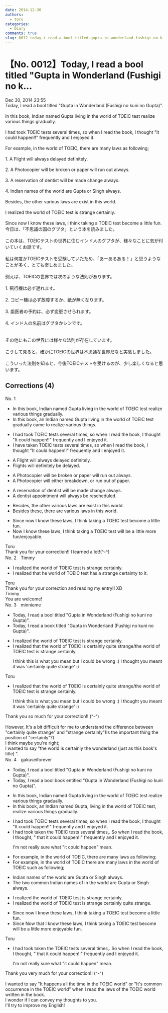```yaml
---
date: 2014-12-30
authors:
  - toru
categories:
  - Diary
comments: true
slug: 0012_today-i-read-a-bool-titled-gupta-in-wonderland-fushigi-no-k
---
```


# 【No. 0012】Today, I read a bool titled "Gupta in Wonderland (Fushigi no k...
<div class="date">Dec 30, 2014 23:55</div>
<div id="post"><div id="body_show_ori">
Today, I read a bool titled "Gupta in Wonderland (Fushigi no kuni no Gupta)".<br/><br/>In this book, Indian named Gupta living in the world of TOEIC test realize various things gradually.<br/><br/>I had took TOEIC tests several times, so when I read the book, I thought "It could happen!!" frequently and I enjoyed it.<br/><br/>For example, in the world of TOEIC, there are many laws as following;<br/><br/>1. A Flight will always delayed definitely.<br/><br/>2. A Photocopier will be broken or paper will run out always.<br/><br/>3. A reservation of dentist will be made change always.<br/><br/>4. Indian names of the world are Gupta or Singh always.<br/><br/>Besides, the other various laws are exist in this world.<br/><br/>I realized the world of TOEIC test is strange certainly.<br/><br/>Since now I know these laws, I think taking a TOEIC test become a little fun.
</div></div>

<!-- more -->

<div id="post_ja"><div id="body_show_mo">
今日は、「不思議の国のグプタ」という本を読みました。<br/><br/>この本は、TOEICテストの世界に住むインド人のグプタが、様々なことに気が付いていくお話です。<br/><br/>私は何度かTOEICテストを受験していたため、「あーあるある！」と思うようなことが多く、とても楽しめました。<br/><br/>例えば、TOEICの世界では次のような法則があります。<br/><br/>1.  飛行機は必ず遅れます。<br/><br/>2. コピー機は必ず故障するか、紙が無くなります。<br/><br/>3. 歯医者の予約は、必ず変更させられます。<br/><br/>4. インド人の名前はグプタかシンです。<br/><br/><br/>その他にもこの世界には様々な法則が存在しています。<br/><br/>こうして見ると、確かにTOEICの世界は不思議な世界だなと実感しました。<br/><br/>こういった法則を知ると、今後TOEICテストを受けるのが、少し楽しくなると思います。
</div></div>

## Corrections (4)
<div id="block"><div class="first_name"> No. 1　<span class="just_name"></span></div><div id="block2">
<ul class="correction_field">
<li class="incorrect">In this book, Indian named Gupta living in the world of TOEIC test realize various things gradually.</li>
<li class="corrected correct">
In this book, <span class="f_blue">an</span> Indian named Gupta living in the world of TOEIC test gradually came to realize various things.
</li>
</ul>
<ul class="correction_field">
<li class="incorrect">I had took TOEIC tests several times, so when I read the book, I thought "It could happen!!" frequently and I enjoyed it.</li>
<li class="corrected correct">
I have taken TOEIC tests several times, so when I read the book, I thought "It could happen!!" frequently and I enjoyed it.
</li>
</ul>
<ul class="correction_field">
<li class="incorrect">A Flight will always delayed definitely.</li>
<li class="corrected correct">
Flights will definitely be delayed.
</li>
</ul>
<ul class="correction_field">
<li class="incorrect">A Photocopier will be broken or paper will run out always.</li>
<li class="corrected correct">
A Photocopier will either breakdown, or run out of paper.
</li>
</ul>
<ul class="correction_field">
<li class="incorrect">A reservation of dentist will be made change always.</li>
<li class="corrected correct">
A dentist appointment will always be rescheduled.
</li>
</ul>
<ul class="correction_field">
<li class="incorrect">Besides, the other various laws are exist in this world.</li>
<li class="corrected correct">
Besides these, there are various laws in this world.
</li>
</ul>
<ul class="correction_field">
<li class="incorrect">Since now I know these laws, I think taking a TOEIC test become a little fun.</li>
<li class="corrected correct">
Now I know these laws, I think taking a TOEIC test will be a little more fun/enjoyable.
</li>
</ul>
</div><div class="name"><span class="just_name">Toru</span><br>
Thank you for your correction!! I learned a lot!(^-^)
</div>
</div>
<div id="block"><div class="first_name"> No. 2　<span class="just_name">Timmy</span></div><div id="block2">
<ul class="correction_field">
<li class="incorrect">I realized the world of TOEIC test is strange certainly.</li>
<li class="corrected correct">
I realized that he world of TOEIC test has a strange certainty to it.
</li>
</ul>
</div><div class="name"><span class="just_name">Toru</span><br>
Thank you for your correction and reading my entry!! XD
</div>
<div class="name"><span class="just_name">Timmy</span><br>
You are welcome!
</div>
</div>
<div id="block"><div class="first_name"> No. 3　<span class="just_name">minnieme</span></div><div id="block2">
<ul class="correction_field">
<li class="incorrect">Today, I read a bool titled "Gupta in Wonderland (Fushigi no kuni no Gupta)".</li>
<li class="corrected correct">
Today, I read a book titled "Gupta in Wonderland (Fushigi no kuni no Gupta)".
</li>
</ul>
<ul class="correction_field">
<li class="incorrect">I realized the world of TOEIC test is strange certainly.</li>
<li class="corrected correct">
I realized that the world of TOEIC is certainly quite strange/the world of TOEIC test is strange certainly.
<p class="correction_comment">I think this is what you mean but I could be wrong :) I thought you meant it was 'certainly quite strange' :)</p>
</li>
</ul>
</div><div class="name"><span class="just_name">Toru</span><br><div class="quote_field"><ul class="correction_field">
<li class="corrected correct">
I realized that the world of TOEIC is certainly quite strange/the world of TOEIC test is strange certainly.
<p class="correction_comment">
I think this is what you mean but I could be wrong :) I thought you meant it was 'certainly quite strange' :)
</p>
</li>
</ul></div>
Thank you so much for your correction!! (^-^)<br/><br/>However, It's a bit difficult for me to understand the difference between "certainly quite strange" and "strange certainly"(Is the important thing the position of "certainly"?).<br/>I think maybe you're right;<br/>I wanted to say "the world is certainly the wonderland (just as this book's title) ". 
</div>
</div>
<div id="block"><div class="first_name"> No. 4　<span class="just_name">gakuseiforever</span></div><div id="block2">
<ul class="correction_field">
<li class="incorrect">Today, I read a bool titled "Gupta in Wonderland (Fushigi no kuni no Gupta)".</li>
<li class="corrected correct">
Today, I read a <span class="sline">bool</span> <span class="f_red">book en</span>titled "Gupta in Wonderland (Fushigi no kuni no Gupta)".
</li>
</ul>
<ul class="correction_field">
<li class="incorrect">In this book, Indian named Gupta living in the world of TOEIC test realize various things gradually.</li>
<li class="corrected correct">
In this book, <span class="f_red">an </span>Indian named Gupta<span class="f_red">,</span> living in the world of TOEIC test<span class="f_red">,</span> realize various things gradually.
</li>
</ul>
<ul class="correction_field">
<li class="incorrect">I had took TOEIC tests several times, so when I read the book, I thought "It could happen!!" frequently and I enjoyed it.</li>
<li class="corrected correct">
I had <span class="sline">took</span> <span class="f_red">taken the </span>TOEIC test<span class="sline">s</span> several times<span class="sline">,</span>. <span class="f_blue">S</span>o when I read the book<span class="sline">,</span> I thought<span class="sline">,</span> <span class="sline">" </span><span class="f_red">that</span> it could happen<span class="sline">!!"</span> frequently and I enjoyed it.
<p class="correction_comment">I'm not really sure what "it could happen" mean.</p>
</li>
</ul>
<ul class="correction_field">
<li class="incorrect">For example, in the world of TOEIC, there are many laws as following;</li>
<li class="corrected correct">
For example, <span class="sline">in the world of TOEIC</span> there are many laws in the world of TOEIC <span class="f_red">such </span>as following;
</li>
</ul>
<ul class="correction_field">
<li class="incorrect">Indian names of the world are Gupta or Singh always.</li>
<li class="corrected correct">
<span class="f_red">The two common </span>Indian names <span class="sline">of</span> <span class="f_red">in </span>the world are Gupta or Singh <span class="sline">always</span>.
</li>
</ul>
<ul class="correction_field">
<li class="incorrect">I realized the world of TOEIC test is strange certainly.</li>
<li class="corrected correct">
I realized the world of TOEIC <span class="sline">test</span> is <span class="sline">strange</span> certainly quite strange.
</li>
</ul>
<ul class="correction_field">
<li class="incorrect">Since now I know these laws, I think taking a TOEIC test become a little fun.</li>
<li class="corrected correct">
<span class="sline">Since</span> Now <span class="f_red">that </span>I know these laws, I think taking a TOEIC test <span class="sline">become</span> <span class="f_red">will be </span>a little more <span class="f_red">enjoyable</span> <span class="sline">fun</span>.
</li>
</ul>
</div><div class="name"><span class="just_name">Toru</span><br><div class="quote_field"><ul class="correction_field">
<li class="corrected correct">
I had <span class="sline">took</span> <span class="f_red">taken the </span>TOEIC test<span class="sline">s</span> several times<span class="sline">,</span>. <span class="f_blue">S</span>o when I read the book<span class="sline">,</span> I thought<span class="sline">,</span> <span class="sline">" </span><span class="f_red">that</span> it could happen<span class="sline">!!"</span> frequently and I enjoyed it.
<p class="correction_comment">
I'm not really sure what "it could happen" mean.
</p>
</li>
</ul></div>
Thank you very much for your correction!! (^-^)<br/><br/>I wanted to say "It happens all the time in the TOEIC world" or "It's common occurrence in the TOEIC world" when I read the laws of the TOEIC world written in the book.<br/>I wonder if I can convey my thoughts to you.<br/>I'll try to improve my English!
</div>
</div>
